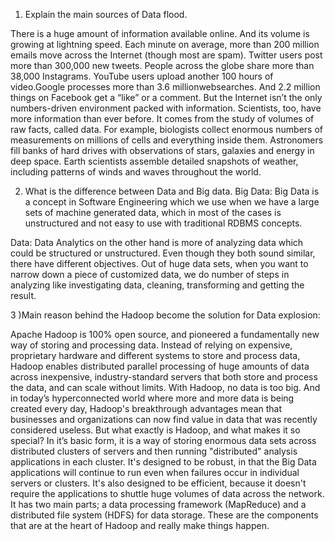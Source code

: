 1. Explain the main sources of Data flood.

There is a huge amount of information available online. And its volume is growing at lightning speed. Each minute on average, more than 200 million emails move across the Internet (though most are spam). Twitter users post more than 300,000 new tweets. 
People across the globe share more than 38,000 Instagrams. YouTube users upload another 100 hours of video.Google processes more than 3.6 millionwebsearches. And 2.2 million things on Facebook get a “like” or a comment.
But the Internet isn’t the only numbers-driven environment packed with information. Scientists, too, have more information than ever before. It comes from the study of volumes of raw facts, called data.
For example, biologists collect enormous numbers of measurements on millions of cells and everything inside them. Astronomers fill banks of hard drives with observations of stars, galaxies and energy in deep space. Earth scientists assemble detailed snapshots of weather, including patterns of winds and waves throughout the world.

2. What is the difference between Data and Big data.
Big Data:
            Big Data is a concept in Software Engineering which we use when we have a large sets of machine generated data, which in most of the cases is unstructured and not easy to use with traditional RDBMS concepts. 
    
Data:
                    Data Analytics on the other hand is more of analyzing data which could be structured or unstructured. Even though they both sound similar, there have different objectives. Out of huge data sets, when you want to narrow down a piece of customized data, we do number of steps in analyzing like investigating data, cleaning, transforming and getting the result.
 
3 )Main reason behind the Hadoop become the solution for Data explosion:

Apache Hadoop is 100% open source, and pioneered a fundamentally new way of storing and processing data. Instead of relying on expensive, proprietary hardware and different systems to store and process data, Hadoop enables distributed parallel processing of huge amounts of data across inexpensive, industry-standard servers that both store and process the data, and can scale without limits. With Hadoop, no data is too big. And in today’s hyperconnected world where more and more data is being created every day, Hadoop's breakthrough advantages mean that businesses and organizations can now find value in data that was recently considered useless.
But what exactly is Hadoop, and what makes it so special? In it’s basic form, it is a way of storing enormous data sets across distributed clusters of servers and then running "distributed" analysis applications in each cluster. It's designed to be robust, in that the Big Data applications will continue to run even when failures occur in individual servers or clusters.
It's also designed to be efficient, because it doesn't require the applications to shuttle huge volumes of data across the network. It has two main parts; a data processing framework (MapReduce) and a distributed file system (HDFS) for data storage. 
These are the components that are at the heart of Hadoop and really make things happen.
